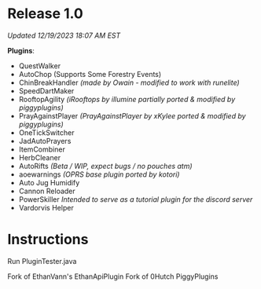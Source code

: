 # Release 1.0
*Updated 12/19/2023 18:07 AM EST*

**Plugins**:
- QuestWalker
- AutoChop (Supports Some Forestry Events)
- ChinBreakHandler *(made by Owain - modified to work with runelite)*
- SpeedDartMaker
- RooftopAgility *(iRooftops by illumine partially ported & modified by piggyplugins)*
- PrayAgainstPlayer *(PrayAgainstPlayer by xKylee ported & modified by piggyplugins)*
- OneTickSwitcher
- JadAutoPrayers
- ItemCombiner
- HerbCleaner
- AutoRifts *(Beta / WIP, expect bugs / no pouches atm)*
- aoewarnings *(OPRS base plugin ported by kotori)*
- Auto Jug Humidify
- Cannon Reloader
- PowerSkiller *Intended to serve as a tutorial plugin for the discord server*
- Vardorvis Helper


# Instructions
Run PluginTester.java

Fork of EthanVann's EthanApiPlugin
Fork of 0Hutch PiggyPlugins
